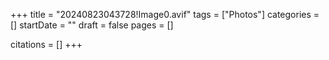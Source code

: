 +++
title = "20240823043728!Image0.avif"
tags = ["Photos"]
categories = []
startDate = ""
draft = false
pages = []

citations = []
+++
